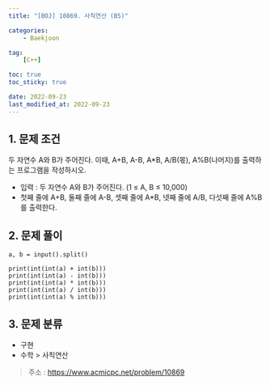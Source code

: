 ```yaml
---
title: "[BOJ] 10869. 사칙연산 (B5)"

categories:
    - Baekjoon

tag:
    [C++]

toc: true
toc_sticky: true

date: 2022-09-23
last_modified_at: 2022-09-23
---
```

## 1. 문제 조건
두 자연수 A와 B가 주어진다. 이때, A+B, A-B, A*B, A/B(몫), A%B(나머지)를 출력하는 프로그램을 작성하시오. 

- 입력 : 두 자연수 A와 B가 주어진다. (1 ≤ A, B ≤ 10,000)
- 첫째 줄에 A+B, 둘째 줄에 A-B, 셋째 줄에 A*B, 넷째 줄에 A/B, 다섯째 줄에 A%B를 출력한다.

## 2. 문제 풀이

```
a, b = input().split()

print(int(int(a) + int(b)))
print(int(int(a) - int(b)))
print(int(int(a) * int(b)))
print(int(int(a) / int(b)))
print(int(int(a) % int(b)))
```

## 3. 문제 분류
- 구현
- 수학 > 사칙연산

> 주소 : <a href="https://www.acmicpc.net/problem/10869">https://www.acmicpc.net/problem/10869</a>